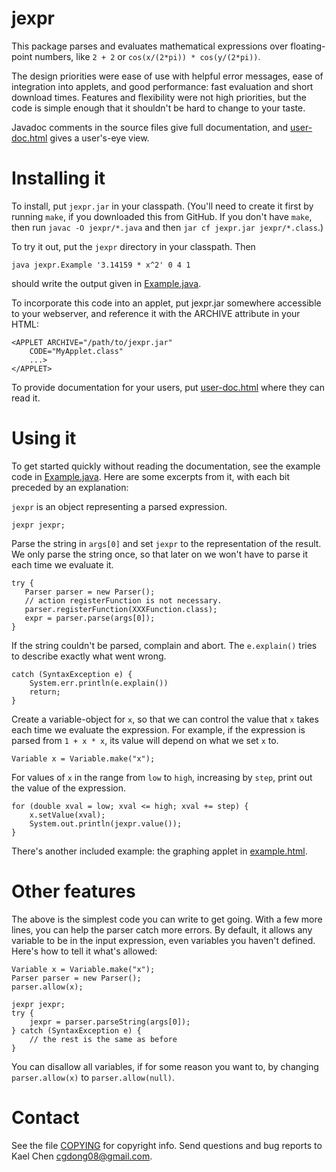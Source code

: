 jexpr
====

This package parses and evaluates mathematical expressions over
floating-point numbers, like `2 + 2` or `cos(x/(2*pi)) * cos(y/(2*pi))`.

The design priorities were ease of use with helpful error messages,
ease of integration into applets, and good performance: fast
evaluation and short download times.  Features and flexibility were
not high priorities, but the code is simple enough that it shouldn't
be hard to change to your taste.

Javadoc comments in the source files give full documentation, and
[user-doc.html](doc/user-doc.html) gives a user's-eye
view.


Installing it
=============

To install, put `jexpr.jar` in your classpath. (You'll need to create
it first by running `make`, if you downloaded this from GitHub. If you
don't have `make`, then run `javac -O jexpr/*.java` and then `jar cf
jexpr.jar jexpr/*.class`.)

To try it out, put the `jexpr` directory in your classpath.  Then

	java jexpr.Example '3.14159 * x^2' 0 4 1

should write the output given in
[Example.java](jexpr/Example.java).

To incorporate this code into an applet, put jexpr.jar somewhere
accessible to your webserver, and reference it with the ARCHIVE
attribute in your HTML:

	<APPLET ARCHIVE="/path/to/jexpr.jar"
		CODE="MyApplet.class"
		...>
	</APPLET>

To provide documentation for your users, put
[user-doc.html](doc/user-doc.html) where they can read it.


Using it
========

To get started quickly without reading the documentation, see the
example code in [Example.java](jexpr/Example.java).
Here are some excerpts from it, with each bit preceded by an
explanation:

`jexpr` is an object representing a parsed expression.

    jexpr jexpr;

Parse the string in `args[0]` and set `jexpr` to the representation of
the result.  We only parse the string once, so that later on we won't
have to parse it each time we evaluate it.

    try { 
       Parser parser = new Parser();
       // action registerFunction is not necessary.
       parser.registerFunction(XXXFunction.class);
       expr = parser.parse(args[0]);
    }

If the string couldn't be parsed, complain and abort.  The `e.explain()`
tries to describe exactly what went wrong.

    catch (SyntaxException e) {
        System.err.println(e.explain())
        return;
    }

Create a variable-object for `x`, so that we can control the value that
`x` takes each time we evaluate the expression.  For example, if the 
expression is parsed from `1 + x * x`, its value will depend on what
we set `x` to.
      
    Variable x = Variable.make("x");

For values of `x` in the range from `low` to `high`, increasing by
`step`, print out the value of the expression.

    for (double xval = low; xval <= high; xval += step) {
        x.setValue(xval);
        System.out.println(jexpr.value());
    }

There's another included example: the graphing applet in
[example.html](example/example.html).


Other features
==============

The above is the simplest code you can write to get going.  With a few
more lines, you can help the parser catch more errors.  By default, it
allows any variable to be in the input expression, even variables you
haven't defined.  Here's how to tell it what's allowed:

    Variable x = Variable.make("x");
    Parser parser = new Parser();
    parser.allow(x);

    jexpr jexpr;
    try {
        jexpr = parser.parseString(args[0]); 
    } catch (SyntaxException e) {
        // the rest is the same as before
    }

You can disallow all variables, if for some reason you want to, by
changing `parser.allow(x)` to `parser.allow(null)`.


Contact
=======

See the file [COPYING](COPYING) for copyright info.
Send questions and bug reports to Kael Chen <cgdong08@gmail.com>.
